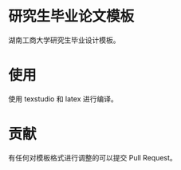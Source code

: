 # 研究生毕业论文模板

湖南工商大学研究生毕业设计模板。

# 使用
使用 texstudio 和 latex 进行编译。

# 贡献
有任何对模板格式进行调整的可以提交 Pull Request。
